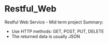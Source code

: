 # Restful_Web
Restful Web Service - Mid term project
Summary:
- Use HTTP methods: GET, POST, PUT, DELETE
- The returned data is usually JSON
